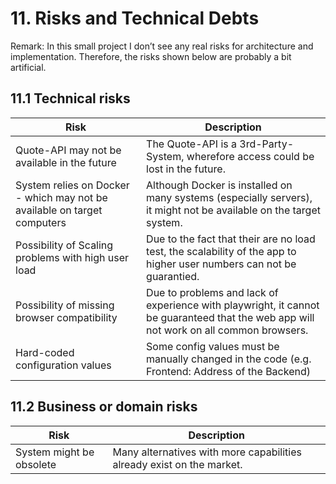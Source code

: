 # 11. Risks and Technical Debts
Remark: In this small project I don’t see any real risks for architecture and implementation. 
Therefore, the risks shown below are probably a bit artificial.

## 11.1 Technical risks
| Risk                                                                     | Description                                                                                                                            |
|--------------------------------------------------------------------------|----------------------------------------------------------------------------------------------------------------------------------------|
| Quote-API may not be available in the future                             | The Quote-API is a 3rd-Party-System, wherefore access could be lost in the future.                                                     |
| System relies on Docker - which may not be available on target computers | Although Docker is installed on many systems (especially servers), it might not be available on the target system.                     |
| Possibility of Scaling problems with high user load                      | Due to the fact that their are no load test, the scalability of the app to higher user numbers can not be guarantied.                  |
| Possibility of missing browser compatibility                             | Due to problems and lack of experience with playwright, it cannot be guaranteed that the web app will not work on all common browsers. |
| Hard-coded configuration values                                          | Some config values must be manually changed in the code (e.g. Frontend: Address of the Backend)                                        |


## 11.2 Business or domain risks

| Risk                     | Description                                                           |
|--------------------------|-----------------------------------------------------------------------|
| System might be obsolete | Many alternatives with more capabilities already exist on the market. |